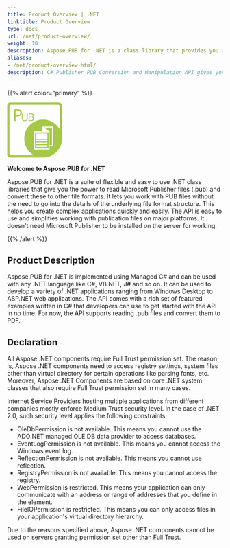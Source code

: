 ```yaml
---
title: Product Overview | .NET
linktitle: Product Overview
type: docs
url: /net/product-overview/
weight: 10
descroption: Aspose.PUB for .NET is a class library that provides you with the functionality of reading and converting Microsoft Publisher files (.pub).
aliases:
- /net/product-overview-html/
description: C# Publisher PUB Conversion and Manipulation API gives you the power to read Microsoft Publisher files (.pub) and convert these to other file formats e.g. PDF. 
---
```


{{% alert color="primary" %}} 

![todo:image_alt_text](product-overview_1)

**Welcome to Aspose.PUB for .NET**

Aspose.PUB for .NET is a suite of flexible and easy to use .NET class libraries that give you the power to read Microsoft Publisher files (.pub) and convert these to other file formats. It lets you work with PUB files without the need to go into the details of the underlying file format structure. This helps you create complex applications quickly and easily. The API is easy to use and simplifies working with publication files on major platforms. It doesn't need Microsoft Publisher to be installed on the server for working.

{{% /alert %}} 
## **Product Description**
Aspose.PUB for .NET is implemented using Managed C# and can be used with any .NET language like C#, VB.NET, J# and so on. It can be used to develop a variety of .NET applications ranging from Windows Desktop to ASP.NET web applications. The API comes with a rich set of featured examples written in C# that developers can use to get started with the API in no time. For now, the API supports reading .pub files and convert them to PDF.
## **Declaration**
All Aspose .NET components require Full Trust permission set. The reason is, Aspose .NET components need to access registry settings, system files other than virtual directory for certain operations like parsing fonts, etc. Moreover, Aspose .NET Components are based on core .NET system classes that also require Full Trust permission set in many cases.

Internet Service Providers hosting multiple applications from different companies mostly enforce Medium Trust security level. In the case of .NET 2.0, such security level applies the following constraints:

- OleDbPermission is not available. This means you cannot use the ADO.NET managed OLE DB data provider to access databases.
- EventLogPermission is not available. This means you cannot access the Windows event log.
- ReflectionPermission is not available. This means you cannot use reflection.
- RegistryPermission is not available. This means you cannot access the registry.
- WebPermission is restricted. This means your application can only communicate with an address or range of addresses that you define in the <trust> element.
- FileIOPermission is restricted. This means you can only access files in your application's virtual directory hierarchy.

Due to the reasons specified above, Aspose .NET components cannot be used on servers granting permission set other than Full Trust.
